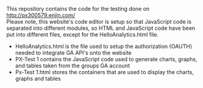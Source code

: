 This repository contains the code for the testing done on http://px300579.enjin.com/<br>
Please note, this website's code editor is setup so that JavaScript code is separated into different modules, so HTML and JavaScript code have been put into different files, except for the HelloAnalytics.html file.


<ul>
<li>HelloAnalytics.html is the file used to setup the authorization (OAUTH) needed to integrate GA API's onto the website</li>
<li>PX-Test 1 contains the JavaScript code used to generate charts, graphs, and tables taken from the groups GA account</li>
<li>Px-Test 1.html stores the containers that are used to display the charts, graphs and tables </li>
</ul>
